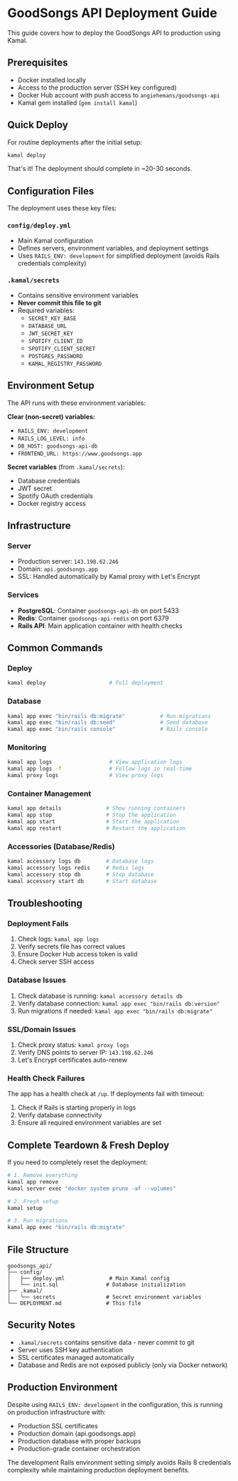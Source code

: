 # GoodSongs API Deployment Guide

This guide covers how to deploy the GoodSongs API to production using Kamal.

## Prerequisites

- Docker installed locally
- Access to the production server (SSH key configured)
- Docker Hub account with push access to `angiehemans/goodsongs-api`
- Kamal gem installed (`gem install kamal`)

## Quick Deploy

For routine deployments after the initial setup:

```bash
kamal deploy
```

That's it! The deployment should complete in ~20-30 seconds.

## Configuration Files

The deployment uses these key files:

### `config/deploy.yml`
- Main Kamal configuration
- Defines servers, environment variables, and deployment settings
- Uses `RAILS_ENV: development` for simplified deployment (avoids Rails credentials complexity)

### `.kamal/secrets`
- Contains sensitive environment variables
- **Never commit this file to git**
- Required variables:
  - `SECRET_KEY_BASE`
  - `DATABASE_URL`
  - `JWT_SECRET_KEY`
  - `SPOTIFY_CLIENT_ID`
  - `SPOTIFY_CLIENT_SECRET`
  - `POSTGRES_PASSWORD`
  - `KAMAL_REGISTRY_PASSWORD`

## Environment Setup

The API runs with these environment variables:

**Clear (non-secret) variables:**
- `RAILS_ENV: development`
- `RAILS_LOG_LEVEL: info`
- `DB_HOST: goodsongs-api-db`
- `FRONTEND_URL: https://www.goodsongs.app`

**Secret variables** (from `.kamal/secrets`):
- Database credentials
- JWT secret
- Spotify OAuth credentials
- Docker registry access

## Infrastructure

### Server
- Production server: `143.198.62.246`
- Domain: `api.goodsongs.app`
- SSL: Handled automatically by Kamal proxy with Let's Encrypt

### Services
- **PostgreSQL**: Container `goodsongs-api-db` on port 5433
- **Redis**: Container `goodsongs-api-redis` on port 6379
- **Rails API**: Main application container with health checks

## Common Commands

### Deploy
```bash
kamal deploy                    # Full deployment
```

### Database
```bash
kamal app exec "bin/rails db:migrate"           # Run migrations
kamal app exec "bin/rails db:seed"              # Seed database
kamal app exec "bin/rails console"              # Rails console
```

### Monitoring
```bash
kamal app logs                  # View application logs
kamal app logs -f               # Follow logs in real-time
kamal proxy logs                # View proxy logs
```

### Container Management
```bash
kamal app details              # Show running containers
kamal app stop                 # Stop the application
kamal app start                # Start the application
kamal app restart              # Restart the application
```

### Accessories (Database/Redis)
```bash
kamal accessory logs db        # Database logs
kamal accessory logs redis     # Redis logs
kamal accessory stop db        # Stop database
kamal accessory start db       # Start database
```

## Troubleshooting

### Deployment Fails
1. Check logs: `kamal app logs`
2. Verify secrets file has correct values
3. Ensure Docker Hub access token is valid
4. Check server SSH access

### Database Issues
1. Check database is running: `kamal accessory details db`
2. Verify database connection: `kamal app exec "bin/rails db:version"`
3. Run migrations if needed: `kamal app exec "bin/rails db:migrate"`

### SSL/Domain Issues
1. Check proxy status: `kamal proxy logs`
2. Verify DNS points to server IP: `143.198.62.246`
3. Let's Encrypt certificates auto-renew

### Health Check Failures
The app has a health check at `/up`. If deployments fail with timeout:
1. Check if Rails is starting properly in logs
2. Verify database connectivity
3. Ensure all required environment variables are set

## Complete Teardown & Fresh Deploy

If you need to completely reset the deployment:

```bash
# 1. Remove everything
kamal app remove
kamal server exec "docker system prune -af --volumes"

# 2. Fresh setup
kamal setup

# 3. Run migrations
kamal app exec "bin/rails db:migrate"
```

## File Structure

```
goodsongs_api/
├── config/
│   ├── deploy.yml              # Main Kamal config
│   └── init.sql               # Database initialization
├── .kamal/
│   └── secrets                # Secret environment variables
└── DEPLOYMENT.md              # This file
```

## Security Notes

- `.kamal/secrets` contains sensitive data - never commit to git
- Server uses SSH key authentication
- SSL certificates managed automatically
- Database and Redis are not exposed publicly (only via Docker network)

## Production Environment

Despite using `RAILS_ENV: development` in the configuration, this is running on production infrastructure with:
- Production SSL certificates
- Production domain (api.goodsongs.app)
- Production database with proper backups
- Production-grade container orchestration

The development Rails environment setting simply avoids Rails 8 credentials complexity while maintaining production deployment benefits.
